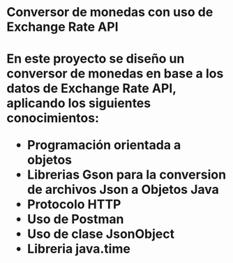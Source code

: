 <h1>Conversor de monedas con uso de Exchange Rate API<h1/>

<p>En este proyecto se diseño un conversor de monedas en base a los datos de Exchange Rate API, aplicando los siguientes conocimientos: </p>

<ul>
  <li>Programación orientada a objetos</li>
  <li>Librerias Gson para la conversion de archivos Json a Objetos Java</li>
  <li>Protocolo HTTP</li>
  <li>Uso de Postman</li>
  <li>Uso de clase JsonObject</li>
  <li>Libreria java.time</li>
</ul>

